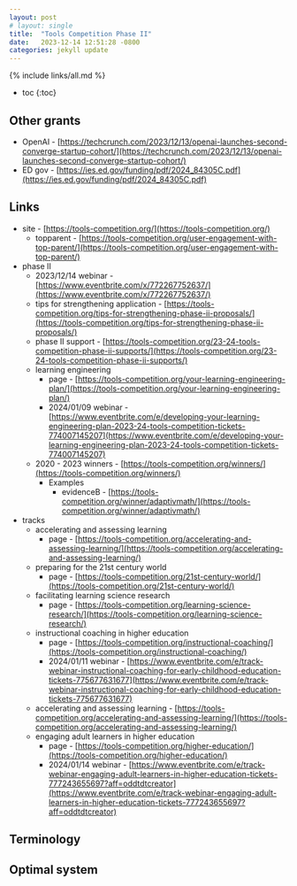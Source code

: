 ```yaml
---
layout: post
# layout: single
title:  "Tools Competition Phase II"
date:   2023-12-14 12:51:28 -0800
categories: jekyll update
---
```


{% include links/all.md %}

* toc
{:toc}

## Other grants

 * OpenAI - [https://techcrunch.com/2023/12/13/openai-launches-second-converge-startup-cohort/](https://techcrunch.com/2023/12/13/openai-launches-second-converge-startup-cohort/)
 * ED gov - [https://ies.ed.gov/funding/pdf/2024_84305C.pdf](https://ies.ed.gov/funding/pdf/2024_84305C.pdf)

## Links

 * site - [https://tools-competition.org/](https://tools-competition.org/)
   * topparent - [https://tools-competition.org/user-engagement-with-top-parent/](https://tools-competition.org/user-engagement-with-top-parent/)
 * phase II
   * 2023/12/14 webinar - [https://www.eventbrite.com/x/772267752637/](https://www.eventbrite.com/x/772267752637/)
   * tips for strengthening application - [https://tools-competition.org/tips-for-strengthening-phase-ii-proposals/](https://tools-competition.org/tips-for-strengthening-phase-ii-proposals/)
   * phase II support - [https://tools-competition.org/23-24-tools-competition-phase-ii-supports/](https://tools-competition.org/23-24-tools-competition-phase-ii-supports/)
   * learning engineering
     * page - [https://tools-competition.org/your-learning-engineering-plan/](https://tools-competition.org/your-learning-engineering-plan/)
     * 2024/01/09 webinar - [https://www.eventbrite.com/e/developing-your-learning-engineering-plan-2023-24-tools-competition-tickets-774007145207](https://www.eventbrite.com/e/developing-your-learning-engineering-plan-2023-24-tools-competition-tickets-774007145207)
   * 2020 - 2023 winners - [https://tools-competition.org/winners/](https://tools-competition.org/winners/)
     * Examples
       * evidenceB - [https://tools-competition.org/winner/adaptivmath/](https://tools-competition.org/winner/adaptivmath/)
 * tracks
   * accelerating and assessing learning
     * page - [https://tools-competition.org/accelerating-and-assessing-learning/](https://tools-competition.org/accelerating-and-assessing-learning/)
   * preparing for the 21st century world
     * page - [https://tools-competition.org/21st-century-world/](https://tools-competition.org/21st-century-world/)
   * facilitating learning science research
     * page - [https://tools-competition.org/learning-science-research/](https://tools-competition.org/learning-science-research/)
   * instructional coaching in higher education 
     * page - [https://tools-competition.org/instructional-coaching/](https://tools-competition.org/instructional-coaching/)
     * 2024/01/11 webinar - [https://www.eventbrite.com/e/track-webinar-instructional-coaching-for-early-childhood-education-tickets-775677631677](https://www.eventbrite.com/e/track-webinar-instructional-coaching-for-early-childhood-education-tickets-775677631677)
   * accelerating and assessing learning - [https://tools-competition.org/accelerating-and-assessing-learning/](https://tools-competition.org/accelerating-and-assessing-learning/)
   * engaging adult learners in higher education
     * page - [https://tools-competition.org/higher-education/](https://tools-competition.org/higher-education/)
     * 2024/01/14 webinar - [https://www.eventbrite.com/e/track-webinar-engaging-adult-learners-in-higher-education-tickets-777243655697?aff=oddtdtcreator](https://www.eventbrite.com/e/track-webinar-engaging-adult-learners-in-higher-education-tickets-777243655697?aff=oddtdtcreator)

## Terminology

## Optimal system

